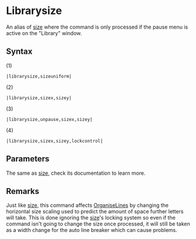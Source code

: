 # Librarysize

An alias of [size](size.md) where the command is only processed if the pause menu is active on the "Library" window.

## Syntax

(1)

````
|librarysize,sizeuniform|
````

(2)

````
|librarysize,sizex,sizey|
````

(3)

````
|librarysize,unpause,sizex,sizey|
````

(4)

````
|librarysize,sizex,sizey,lockcontrol|
````

## Parameters

The same as [size](size.md), check its documentation to learn more.

## Remarks

Just like [size](size.md), this command affects [OrganiseLines](../Related%20Systems/Automatic%20Line%20Breaks/OrganiseLines.md) by changing the horizontal size scaling used to predict the amount of space further letters will take. This is done ignoring the [size](size.md)'s locking system so even if the command isn't going to change the size once processed, it will still be taken as a width change for the auto line breaker which can cause problems.
